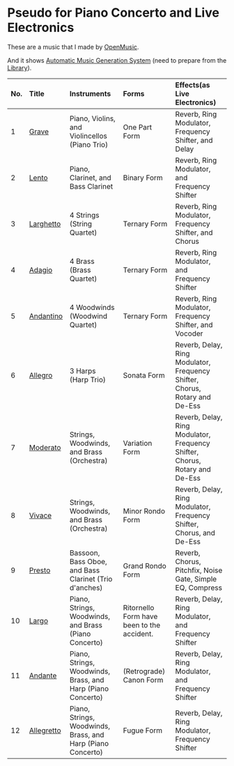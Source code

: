 # Pseudo for Piano Concerto and Live Electronics

These are a music that I made by [OpenMusic](https://forum.ircam.fr/projects/detail/openmusic/).

And it shows [Automatic Music Generation System](https://github.com/Uchida16104/OpenMusic-works/tree/main/Pseudo%20for%20Piano%20Concerto%20and%20Live%20Electronics) (need to prepare from the [Library](https://github.com/orgs/openmusic-project/repositories)).

|No.|Title|Instruments|Forms|Effects(as Live Electronics)|
|:- |:- |:- |:- |:- |
|1|[Grave](https://github.com/Uchida16104/OpenMusic-works/blob/main/Pseudo%20for%20Piano%20Concerto%20and%20Live%20Electronics/out-files/Pseudo%20for%20Piano%20Concerto%20and%20Live%20Electronics%20-%201.%20Grave.pdf)|Piano, Violins, and Violincellos (Piano Trio)|One Part Form|Reverb, Ring Modulator, Frequency Shifter, and Delay|
|2|[Lento](https://github.com/Uchida16104/OpenMusic-works/blob/main/Pseudo%20for%20Piano%20Concerto%20and%20Live%20Electronics/out-files/Pseudo%20for%20Piano%20Concerto%20and%20Live%20Electronics%20-%202.%20Lento.pdf)|Piano, Clarinet, and Bass Clarinet|Binary Form|Reverb, Ring Modulator, and Frequency Shifter|
|3|[Larghetto](https://github.com/Uchida16104/OpenMusic-works/blob/main/Pseudo%20for%20Piano%20Concerto%20and%20Live%20Electronics/out-files/Pseudo%20for%20Piano%20Concerto%20and%20Live%20Electronics%20-%203.%20Larghetto.pdf)|4 Strings (String Quartet)|Ternary Form|Reverb, Ring Modulator, Frequency Shifter, and Chorus|
|4|[Adagio](https://github.com/Uchida16104/OpenMusic-works/blob/main/Pseudo%20for%20Piano%20Concerto%20and%20Live%20Electronics/out-files/Pseudo%20for%20Piano%20Concerto%20and%20Live%20Electronics%20-%204.%20Adagio.pdf)|4 Brass (Brass Quartet)|Ternary Form|Reverb, Ring Modulator, and Frequency Shifter|
|5|[Andantino](https://github.com/Uchida16104/OpenMusic-works/blob/main/Pseudo%20for%20Piano%20Concerto%20and%20Live%20Electronics/out-files/Pseudo%20for%20Piano%20Concerto%20and%20Live%20Electronics%20-%205.%20Andantino.pdf)|4 Woodwinds (Woodwind Quartet)|Ternary Form|Reverb, Ring Modulator, Frequency Shifter, and Vocoder|
|6|[Allegro](https://github.com/Uchida16104/OpenMusic-works/blob/main/Pseudo%20for%20Piano%20Concerto%20and%20Live%20Electronics/out-files/Pseudo%20for%20Piano%20Concerto%20and%20Live%20Electronics%20-%206.%20Allegro.pdf)|3 Harps (Harp Trio)|Sonata Form|Reverb, Delay, Ring Modulator, Frequency Shifter, Chorus, Rotary and De-Ess|
|7|[Moderato](https://github.com/Uchida16104/OpenMusic-works/blob/main/Pseudo%20for%20Piano%20Concerto%20and%20Live%20Electronics/out-files/Pseudo%20for%20Piano%20Concerto%20and%20Live%20Electronics%20-%207.%20Moderato.pdf)|Strings, Woodwinds, and Brass (Orchestra)|Variation Form|Reverb, Delay, Ring Modulator, Frequency Shifter, Chorus, Rotary and De-Ess|
|8|[Vivace](https://github.com/Uchida16104/OpenMusic-works/blob/main/Pseudo%20for%20Piano%20Concerto%20and%20Live%20Electronics/out-files/Pseudo%20for%20Piano%20Concerto%20and%20Live%20Electronics%20-%208.%20Vivace.pdf)|Strings, Woodwinds, and Brass (Orchestra)|Minor Rondo Form|Reverb, Delay, Ring Modulator, Frequency Shifter, Chorus, and De-Ess|
|9|[Presto](https://github.com/Uchida16104/OpenMusic-works/blob/main/Pseudo%20for%20Piano%20Concerto%20and%20Live%20Electronics/out-files/Pseudo%20for%20Piano%20Concerto%20and%20Live%20Electronics%20-%209.%20Presto.pdf)|Bassoon, Bass Oboe, and Bass Clarinet (Trio d'anches)|Grand Rondo Form|Reverb, Chorus, Pitchfix, Noise Gate, Simple EQ, Compress|
|10|[Largo](https://github.com/Uchida16104/OpenMusic-works/blob/main/Pseudo%20for%20Piano%20Concerto%20and%20Live%20Electronics/out-files/Pseudo%20for%20Piano%20Concerto%20and%20Live%20Electronics%20-%2010.%20Largo.pdf)|Piano, Strings, Woodwinds, and Brass (Piano Concerto)|Ritornello Form have been to the accident.|Reverb, Delay, Ring Modulator, and Frequency Shifter|
|11|[Andante](https://github.com/Uchida16104/OpenMusicworks/blob/main/Pseudo%20for%20Piano%20Concerto%20and%20Live%20Electronics/out-files/Pseudo%20for%20Piano%20Concerto%20and%20Live%20Electronics%20-%2011.%20Andante.pdf)|Piano, Strings, Woodwinds, Brass, and Harp (Piano Concerto)|(Retrograde) Canon Form|Reverb, Delay, Ring Modulator, and Frequency Shifter|
|12|[Allegretto](https://github.com/Uchida16104/OpenMusic-works/blob/main/Pseudo%20for%20Piano%20Concerto%20and%20Live%20Electronics/out-files/Pseudo%20for%20Piano%20Concerto%20and%20Live%20Electronics%20-%2012.%20Allegretto.pdf)|Piano, Strings, Woodwinds, Brass, and Harp (Piano Concerto)|Fugue Form|Reverb, Delay, Ring Modulator, Frequency Shifter|
